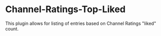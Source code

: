 Channel-Ratings-Top-Liked
=========================

This plugin allows for listing of entries based on Channel Ratings "liked" count.